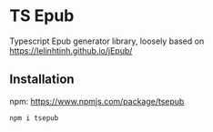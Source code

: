 # TS Epub
 
Typescript Epub generator library, loosely based on
https://lelinhtinh.github.io/jEpub/

## Installation

npm: https://www.npmjs.com/package/tsepub

```
npm i tsepub
```
